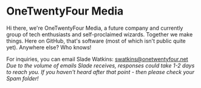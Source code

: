# OneTwentyFour Media
Hi there, we're OneTwentyFour Media, a future company and currently group of tech enthusiasts and self-proclaimed wizards. Together we make things. Here on GitHub, that's software (most of which isn't public quite yet). Anywhere else? Who knows!

For inquiries, you can email Slade Watkins: [swatkins@onetwentyfour.net](mailto:swatkins@onetwentyfour.net)  
*Due to the volume of emails Slade receives, responses could take 1-2 days to reach you. If you haven't heard after that point - then please check your Spam folder!*
